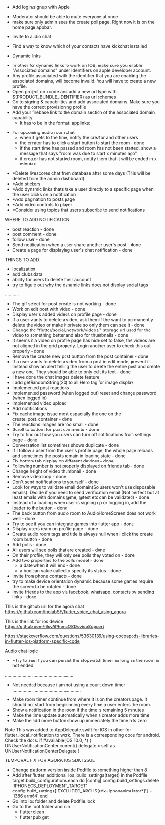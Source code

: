 - Add login/signup with Apple
<!-- - A page with different users best eleven
  - Users should be able to comment and like -->
- Moderator should be able to mute everyone at once
- make sure only admin sees the create poll page. Right now it is on the home page appbar.
<!-- - Take a look at agora setAudioProfile method if you can use it -->
- Invite to audio chat
- Find a way to know which of your contacts have kickchat installed

- Dynamic links

* In other for dynamic links to work on IOS, make sure you enable "Associated domains" under identifiers on apple developer account.
* Any profile associated with the identifier that you are enabling the associated domains, will become invalid. You will have to create a new profile.
* Open project on xcode and add a new url type with $(PRODUCT_BUNDLE_IDENTIFIER) as url schemes
* Go to signing & capabilities and add associated domains. Make sure you have the correct provisioning profile
* Add your firebase link to the domain section of the associated domain capability
  - It has to be in the format: applinks:<firebase-dynamic-link>

- For upcoming audio room chat
  - when it gets to the time, notify the creator and other users
  - the creator has to click a start button to start the room - done
  - if the start time has passed and room has not been started, show a message that says "room was due to start x minutes ago"
  - if creator has not started room, notify them that it will be ended in x minutes.

<!-- - Send verification code to email on signup -->
<!-- - After sharing a screenshot, delete from the users device -->

- \*Delete livescores chat from database after some days (This will be deleted from the admin dashboard)
- \*Add stickers
- \*Add dynamic links thats take a user directly to a specific page when the user clicks on a notification
- \*Add pagination to posts page
- \*Add video controls to player
- \*Consider using topics that users subscribe to send notifications

<!-- - If a user is sending a message to another user for the first time, the page remains in a loading state after the message is sent. -->

WHERE TO ADD NOTIFICATION

- post reaction - done
- post comment - done
- follow user - done
- Send notification when a user share another user's post - done
- Create a page for displaying user's chat notification - done

<!-- - When a user creates a post, notify all his followers
- Send chat
  - Only send push notification if the receiver is not online
  - If the receiver is still on the app but on a different page, use local notification
- Any post related to the teams you are following
- Any audio room related to the team you are following
- * Randomly send notifications to all users to see other users best eleven
- Breaking news
- Voting -->

THINGS TO ADD

- localization
- add clubs data
- ability for users to delete their account
- try to figure out why the dynamic links does not display social tags

...........

- The gif select for post create is not working - done
- Work on edit post with video - done
- Display user's added videos on profile page - done
- If a user wants to delete a video, ask them if the want to permanently delete the video or make it private so only them can see it - done
- Change the "flutter/social_network/videos/" storage url used for the video to something better and also for thumbnails - done
- It seems if a video on profile page has hide set to false, the videos are not aligned in the grid properly. Login another user to check this out properly - done
- Remove the create new post button from the post container - done
- If a user wants to delete a video from a post in edit mode, prevent it. Instead show an alert telling the user to delete the entire post and create a new one. They should be able to only edit its text - done
- I have done the chat images delete feature
- I add getRandomString(20) to all Hero tag for image display
- Implemented post reactions
- Implemented password (when logged out) reset and change password (when logged in)
- Implemented video upload
- Add notifications
- Fix cache image issue most espacially the one on the create_post_container - done
- The reactions images are too small - done
- Scroll to bottom for post comments - done
- Try to find out how you users can turn off notifications from settings page - done
- Conversation list sometimes shows duplicate - done
- If I follow a user from the user's profile page, the whole page reloads and sometimes the posts remain in loading state - done
- Fix bottom tab display on different devices - done
- Following number is not properly displayed on friends tab - done
- Change height of video thumbnail - done
- Remove video loop - done
- Don't send notifications to yourself - done
- Look for ways to validate email domain(So users won't use disposable emails). Decide if you need to send verification email (Not perfect but at least emails with domains @me, @test etc can be validated) - done
- Instead of a loading when user is signing up or logging in, add the loader to the button - done
- The back button from audio room to AudioHomeScreen does not work well - done
- Try to see if you can integrate games into flutter app - done
- Display users team on profile page - done
- Create audio room tags and title is always null when i click the create room button - done
- Add polls - done
- All users will see polls that are created - done
- On their profile, they will only see polls they voted on - done
- Add two properties to the polls model - done
  - a date when it will end - done
  - a boolean value called to specify its status - done
- Invite from phone contacts - done
- try to make device orientation dynamic because some games require the screen to be rotated - done
- Invite friends to the app via facebook, whatsapp, contacts by sending links - done

This is the github url for the agora chat
https://github.com/InolabSF/flutter_voice_chat_using_agora

This is the link for ios device
https://github.com/filsv/iPhoneOSDeviceSupport

https://stackoverflow.com/questions/53630136/using-cocoapods-libraries-in-flutter-ios-platform-specific-code

Audio chat logic

- \*Try to see if you can persist the stopwatch timer as long as the room is not ended

.......................................................

- Not needed because i am not using a count down timer
  .......................................................

* Make room timer continue from where it is on the creators page. It should not start from begininning every time a user enters the room.
* Show a notification in the room if the time is remaining 5 minutes
* Make the time update automatically when a creator adds more time
* Make the add more button show up immediately the time hits zero

Note
This was added to AppDelegate.swift for IOS in other for flutter_local_notification to work. There is a corresponding code for android. Check the docs.
if #available(iOS 10.0, \*) {
UNUserNotificationCenter.current().delegate = self as UNUserNotificationCenterDelegate
}

TEMPORAL FIX FOR AGORA IOS SDK ISSUE

- Change platform version inside Podfile to something higher than 8
- Add after flutter_additional_ios_build_settings(target) in the Podfile
  target.build_configurations.each do |config|
  config.build_settings.delete 'IPHONEOS_DEPLOYMENT_TARGET'
  config.build_settings['EXCLUDED_ARCHS[sdk=iphonesimulator*]'] = 'i386 arm64'
  end
- Go into ios folder and delete Podfile.lock
- Go to the root folder and run
  - flutter clean
  - flutter pub get
